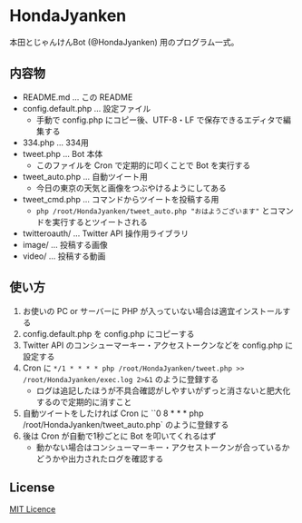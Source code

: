 # HondaJyanken

本田とじゃんけんBot (@HondaJyanken) 用のプログラム一式。

## 内容物

- README.md … この README
- config.default.php … 設定ファイル
  - 手動で config.php にコピー後、UTF-8・LF で保存できるエディタで編集する
- 334.php … 334用
- tweet.php … Bot 本体
  - このファイルを Cron で定期的に叩くことで Bot を実行する
- tweet_auto.php … 自動ツイート用
  - 今日の東京の天気と画像をつぶやけるようにしてある
- tweet_cmd.php … コマンドからツイートを投稿する用
  - `php /root/HondaJyanken/tweet_auto.php "おはようございます"` とコマンドを実行するとツイートされる
- twitteroauth/ … Twitter API 操作用ライブラリ
- image/ … 投稿する画像
- video/ … 投稿する動画

## 使い方

1. お使いの PC or サーバーに PHP が入っていない場合は適宜インストールする
2. config.default.php を config.php にコピーする
3. Twitter API のコンシューマーキー・アクセストークンなどを config.php に設定する
4. Cron に `*/1 * * * * php /root/HondaJyanken/tweet.php >> /root/HondaJyanken/exec.log 2>&1` のように登録する
   - ログは追記したほうが不具合確認がしやすいがずっと消さないと肥大化するので定期的に消すこと
5. 自動ツイートをしたければ Cron に ``0 8 * * * php /root/HondaJyanken/tweet_auto.php` のように登録する
6. 後は Cron が自動で1秒ごとに Bot を叩いてくれるはず
   - 動かない場合はコンシューマーキー・アクセストークンが合っているかどうかや出力されたログを確認する

## License
[MIT Licence](LICENSE.txt)
